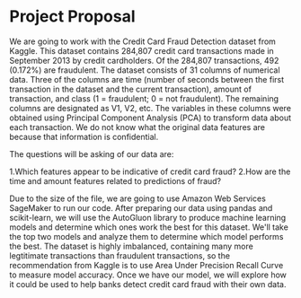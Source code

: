 # Project Proposal

We are going to work with the Credit Card Fraud Detection dataset from Kaggle. This dataset contains 284,807 credit card transactions made in September 2013 by credit cardholders. Of the 284,807 transactions, 492 (0.172%) are fraudulent. The dataset consists of 31 columns of numerical data. Three of the columns are time (number of seconds between the first transaction in the dataset and the current transaction), amount of transaction, and class (1 = fraudulent; 0 = not fraudulent). The remaining columns are designated as V1, V2, etc. The variables in these columns were obtained using Principal Component Analysis (PCA) to transform data about each transaction. We do not know what the original data features are because that information is confidential.

The questions will be asking of our data are:

1.Which features appear to be indicative of credit card fraud?
2.How are the time and amount features related to predictions of fraud?

Due to the size of the file, we are going to use Amazon Web Services SageMaker to run our code. After preparing our data using pandas and scikit-learn, we will use the AutoGluon library to produce machine learning models and determine which ones work the best for this dataset. We'll take the top two models and analyze them to determine which model performs the best. The dataset is highly imbalanced, containing many more legtitimate transactions than fraudulent transactions, so the recommendation from Kaggle is to use Area Under Precision Recall Curve to measure model accuracy. Once we have our model, we will explore how it could be used to help banks detect credit card fraud with their own data.
